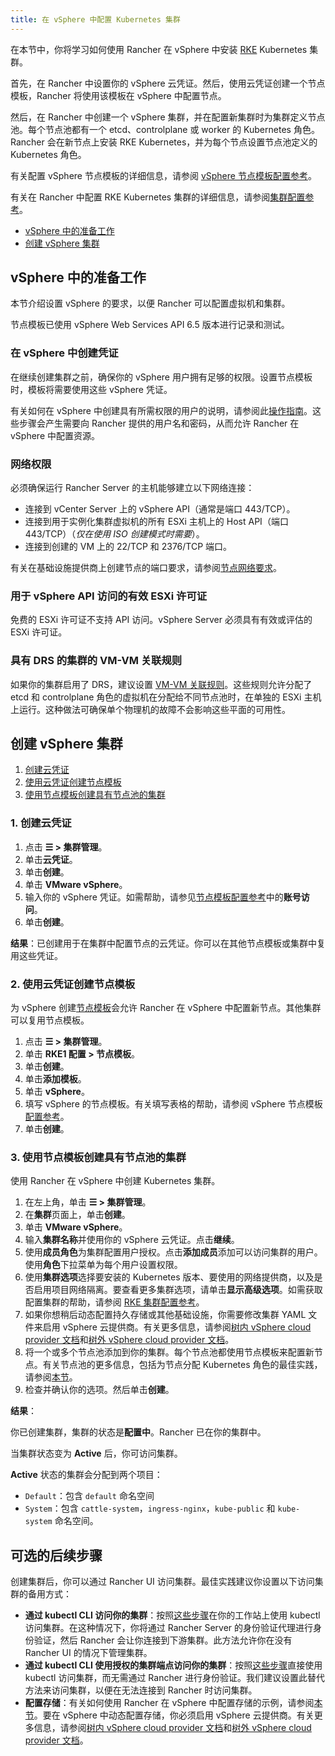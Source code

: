 ```yaml
---
title: 在 vSphere 中配置 Kubernetes 集群
---
```


在本节中，你将学习如何使用 Rancher 在 vSphere 中安装 [RKE](https://rancher.com/docs/rke/latest/en/) Kubernetes 集群。

首先，在 Rancher 中设置你的 vSphere 云凭证。然后，使用云凭证创建一个节点模板，Rancher 将使用该模板在 vSphere 中配置节点。

然后，在 Rancher 中创建一个 vSphere 集群，并在配置新集群时为集群定义节点池。每个节点池都有一个 etcd、controlplane 或 worker 的 Kubernetes 角色。Rancher 会在新节点上安装 RKE Kubernetes，并为每个节点设置节点池定义的 Kubernetes 角色。

有关配置 vSphere 节点模板的详细信息，请参阅 [vSphere 节点模板配置参考](../../../../../reference-guides/cluster-configuration/downstream-cluster-configuration/node-template-configuration/vsphere.md)。

有关在 Rancher 中配置 RKE Kubernetes 集群的详细信息，请参阅[集群配置参考](../../../../../reference-guides/cluster-configuration/rancher-server-configuration/rke1-cluster-configuration.md#rke-集群配置文件参考)。


- [vSphere 中的准备工作](#vsphere-中的准备工作)
- [创建 vSphere 集群](#创建-vsphere-集群)

## vSphere 中的准备工作

本节介绍设置 vSphere 的要求，以便 Rancher 可以配置虚拟机和集群。

节点模板已使用 vSphere Web Services API 6.5 版本进行记录和测试。

### 在 vSphere 中创建凭证

在继续创建集群之前，确保你的 vSphere 用户拥有足够的权限。设置节点模板时，模板将需要使用这些 vSphere 凭证。

有关如何在 vSphere 中创建具有所需权限的用户的说明，请参阅此[操作指南](create-credentials.md)。这些步骤会产生需要向 Rancher 提供的用户名和密码，从而允许 Rancher 在 vSphere 中配置资源。

### 网络权限

必须确保运行 Rancher Server 的主机能够建立以下网络连接：

- 连接到 vCenter Server 上的 vSphere API（通常是端口 443/TCP）。
- 连接到用于实例化集群虚拟机的所有 ESXi 主机上的 Host API（端口 443/TCP）（*仅在使用 ISO 创建模式时需要*）。
- 连接到创建的 VM 上的 22/TCP 和 2376/TCP 端口。

有关在基础设施提供商上创建节点的端口要求，请参阅[节点网络要求](../../../kubernetes-clusters-in-rancher-setup/node-requirements-for-rancher-managed-clusters.md#网络要求)。

### 用于 vSphere API 访问的有效 ESXi 许可证

免费的 ESXi 许可证不支持 API 访问。vSphere Server 必须具有有效或评估的 ESXi 许可证。

### 具有 DRS 的集群的 VM-VM 关联规则

如果你的集群启用了 DRS，建议设置 [VM-VM 关联规则](https://docs.vmware.com/en/VMware-vSphere/6.5/com.vmware.vsphere.resmgmt.doc/GUID-7297C302-378F-4AF2-9BD6-6EDB1E0A850A.html)。这些规则允许分配了 etcd 和 controlplane 角色的虚拟机在分配给不同节点池时，在单独的 ESXi 主机上运行。这种做法可确保单个物理机的故障不会影响这些平面的可用性。

## 创建 vSphere 集群

1. [创建云凭证](#1-创建云凭证)
2. [使用云凭证创建节点模板](#2-使用云凭证创建节点模板)
3. [使用节点模板创建具有节点池的集群](#3-使用节点模板创建具有节点池的集群)

### 1. 创建云凭证

1. 点击 **☰ > 集群管理**。
1. 单击**云凭证**。
1. 单击**创建**。
1. 单击 **VMware vSphere**。
1. 输入你的 vSphere 凭证。如需帮助，请参见[节点模板配置参考](../../../../../reference-guides/cluster-configuration/downstream-cluster-configuration/node-template-configuration/vsphere.md)中的**账号访问**。
1. 单击**创建**。

**结果**：已创建用于在集群中配置节点的云凭证。你可以在其他节点模板或集群中复用这些凭证。

### 2. 使用云凭证创建节点模板

为 vSphere 创建[节点模板](../../../../../pages-for-subheaders/use-new-nodes-in-an-infra-provider.md#节点模板)会允许 Rancher 在 vSphere 中配置新节点。其他集群可以复用节点模板。

1. 点击 **☰ > 集群管理**。
1. 单击 **RKE1 配置 > 节点模板**。
1. 单击**创建**。
1. 单击**添加模板**。
1. 单击 **vSphere**。
1. 填写 vSphere 的节点模板。有关填写表格的帮助，请参阅 vSphere 节点模板[配置参考](../../../../../reference-guides/cluster-configuration/downstream-cluster-configuration/node-template-configuration/vsphere.md)。
1. 单击**创建**。

### 3. 使用节点模板创建具有节点池的集群

使用 Rancher 在 vSphere 中创建 Kubernetes 集群。

1. 在左上角，单击 **☰ > 集群管理**。
1. 在**集群**页面上，单击**创建**。
1. 单击 **VMware vSphere**。
1. 输入**集群名称**并使用你的 vSphere 云凭证。点击**继续**。
1. 使用**成员角色**为集群配置用户授权。点击**添加成员**添加可以访问集群的用户。使用**角色**下拉菜单为每个用户设置权限。
1. 使用**集群选项**选择要安装的 Kubernetes 版本、要使用的网络提供商，以及是否启用项目网络隔离。要查看更多集群选项，请单击**显示高级选项**。如需获取配置集群的帮助，请参阅 [RKE 集群配置参考](../../../../../reference-guides/cluster-configuration/rancher-server-configuration/rke1-cluster-configuration.md)。
1. 如果你想稍后动态配置持久存储或其他基础设施，你需要修改集群 YAML 文件来启用 vSphere 云提供商。有关更多信息，请参阅[树内 vSphere cloud provider 文档](../../../../../how-to-guides/new-user-guides/kubernetes-clusters-in-rancher-setup/set-up-cloud-providers/configure-in-tree-vsphere.md)和[树外 vSphere cloud provider 文档](../../../../../how-to-guides/new-user-guides/kubernetes-clusters-in-rancher-setup/set-up-cloud-providers/configure-out-of-tree-vsphere.md)。
1. 将一个或多个节点池添加到你的集群。每个节点池都使用节点模板来配置新节点。有关节点池的更多信息，包括为节点分配 Kubernetes 角色的最佳实践，请参阅[本节](../../../../../pages-for-subheaders/use-new-nodes-in-an-infra-provider.md#节点池)。
1. 检查并确认你的选项。然后单击**创建**。

**结果**：

你已创建集群，集群的状态是**配置中**。Rancher 已在你的集群中。

当集群状态变为 **Active** 后，你可访问集群。

**Active** 状态的集群会分配到两个项目：

- `Default`：包含 `default` 命名空间
- `System`：包含 `cattle-system`，`ingress-nginx`，`kube-public` 和 `kube-system` 命名空间。


## 可选的后续步骤

创建集群后，你可以通过 Rancher UI 访问集群。最佳实践建议你设置以下访问集群的备用方式：

- **通过 kubectl CLI 访问你的集群**：按照[这些步骤](../../../../new-user-guides/manage-clusters/access-clusters/use-kubectl-and-kubeconfig.md#在工作站使用-kubectl-访问集群)在你的工作站上使用 kubectl 访问集群。在这种情况下，你将通过 Rancher Server 的身份验证代理进行身份验证，然后 Rancher 会让你连接到下游集群。此方法允许你在没有 Rancher UI 的情况下管理集群。
- **通过 kubectl CLI 使用授权的集群端点访问你的集群**：按照[这些步骤](../../../../new-user-guides/manage-clusters/access-clusters/use-kubectl-and-kubeconfig.md#直接使用下游集群进行身份验证)直接使用 kubectl 访问集群，而无需通过 Rancher 进行身份验证。我们建议设置此替代方法来访问集群，以便在无法连接到 Rancher 时访问集群。
- **配置存储**：有关如何使用 Rancher 在 vSphere 中配置存储的示例，请参阅[本节](../../../../../pages-for-subheaders/provisioning-storage-examples.md)。要在 vSphere 中动态配置存储，你必须启用 vSphere 云提供商。有关更多信息，请参阅[树内 vSphere cloud provider 文档](../../../../../how-to-guides/new-user-guides/kubernetes-clusters-in-rancher-setup/set-up-cloud-providers/configure-in-tree-vsphere.md)和[树外 vSphere cloud provider 文档](../../../../../how-to-guides/new-user-guides/kubernetes-clusters-in-rancher-setup/set-up-cloud-providers/configure-out-of-tree-vsphere.md)。
